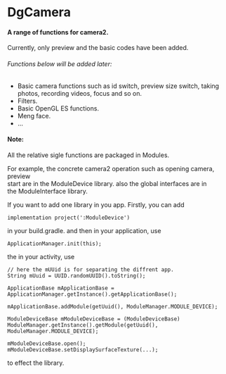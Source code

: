 # DgCamera
#### A range of functions for camera2.  

Currently, only preview and the basic codes have been added.

###### Functions below will be added later:  
- Basic camera functions such as id switch, preview size switch, taking photos, recording videos, focus and so on.
- Filters.
- Basic OpenGL ES functions.
- Meng face.
- ...

#### Note:
All the relative sigle functions are packaged in Modules.  

For example, the concrete camera2 operation such as opening camera, preview   
start are in the ModuleDevice library. also the global interfaces are in  
the ModuleInterface library.   

If you want to add one library in you app. Firstly, you can add  

```
implementation project(':ModuleDevice')
```
in your build.gradle. and then in your application, use 

```
ApplicationManager.init(this);
```
the in your activity, use
```
// here the mUUid is for separating the diffrent app.
String mUuid = UUID.randomUUID().toString();

ApplicationBase mApplicationBase = ApplicationManager.getInstance().getApplicationBase();

mApplicationBase.addModule(getUuid(), ModuleManager.MODULE_DEVICE);

ModuleDeviceBase mModuleDeviceBase = (ModuleDeviceBase) ModuleManager.getInstance().getModule(getUuid(), ModuleManager.MODULE_DEVICE);

mModuleDeviceBase.open();
mModuleDeviceBase.setDisplaySurfaceTexture(...);
```
to effect the library.

